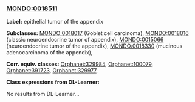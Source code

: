 
### [MONDO:0018511](http://purl.obolibrary.org/obo/MONDO_0018511)
**Label:** epithelial tumor of the appendix

**Subclasses:** [MONDO:0018017](http://purl.obolibrary.org/obo/MONDO_0018017) (Goblet cell carcinoma), [MONDO:0018016](http://purl.obolibrary.org/obo/MONDO_0018016) (classic neuroendocrine tumor of appendix), [MONDO:0015066](http://purl.obolibrary.org/obo/MONDO_0015066) (neuroendocrine tumor of the appendix), [MONDO:0018330](http://purl.obolibrary.org/obo/MONDO_0018330) (mucinous adenocarcinoma of the appendix), 

**Corr. equiv. classes:** [Orphanet:329984](http://www.orpha.net/ORDO/Orphanet_329984), [Orphanet:100079](http://www.orpha.net/ORDO/Orphanet_100079), [Orphanet:391723](http://www.orpha.net/ORDO/Orphanet_391723), [Orphanet:329977](http://www.orpha.net/ORDO/Orphanet_329977), 

**Class expressions from DL-Learner:**

No results from DL-Learner...



